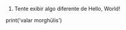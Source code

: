1. Tente exibir algo diferente de Hello, World!

<!---
Olá em Alto Valiriano
-->
print('valar morghūlis')
